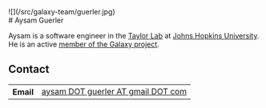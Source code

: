 <div class='right'>![](/src/galaxy-team/guerler.jpg)</div>
# Aysam Guerler

Aysam is a software engineer in the [Taylor Lab](http://taylorlab.org/) at [Johns Hopkins University](http://jhu.edu/). He is an active [member of the Galaxy project](/src/galaxy-team/index.md).

## Contact

<table>
  <tr>
    <th> Email </th>
    <td> <a href="mailto:aysam DOT guerler AT gmail DOT com">aysam DOT guerler AT gmail DOT com</a> </td>
  </tr>
</table>
